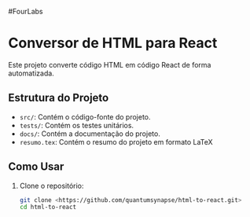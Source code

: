 #FourLabs 

# Conversor de HTML para React

Este projeto converte código HTML em código React de forma automatizada.

## Estrutura do Projeto

- `src/`: Contém o código-fonte do projeto.
- `tests/`: Contém os testes unitários.
- `docs/`: Contém a documentação do projeto.
- `resumo.tex`: Contém o resumo do projeto em formato LaTeX

## Como Usar

1. Clone o repositório:
   ```bash
   git clone <https://github.com/quantumsynapse/html-to-react.git>
   cd html-to-react

